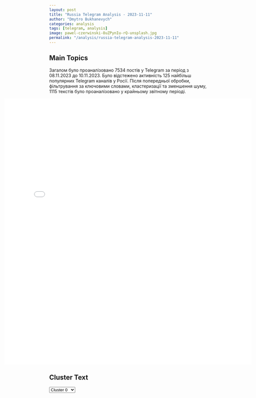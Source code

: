 ```yaml
---
layout: post
title: "Russia Telegram Analysis - 2023-11-11"
author: "Dmytro Bukhanevych"
categories: analysis
tags: [telegram, analysis]
image: pawel-czerwinski-8uZPynIu-rQ-unsplash.jpg
permalink: "/analysis/russia-telegram-analysis-2023-11-11"
---
```


<style>
    /* Adjusting iframe-container styles */
    .wide-iframe-container {
        width: calc(100% + 30vw);  /* Extending the width */
        margin-left: -15vw;       /* Negative margin to push to the left */
        overflow: hidden;         /* In case the iframe content spills over */
    }

    .wide-iframe-container iframe {
        width: 100%;  /* Making the iframe take the full width of its container */
        border: none; /* Removing any borders from the iframe */
    }

    /* Toggle mechanism */
    .hidden {
        display: none;
    }
    
    .show-content-target:checked + .show-content {
        display: block;
    }
</style>

<h2>Main Topics</h2>
<p>Загалом було проаналізовано 7534 постів у Telegram за період з 08.11.2023 до 10.11.2023. Було відстежено активність 125 найбільш популярних Telegram каналів у Росії. Після попередньої обробки, фільтрування за ключовими словами, кластеризації та зменшення шуму, 1115 текстів було проаналізовано у крайньому звітному періоді.</p>
<!-- Embedding Main Plotly Visualization -->
<div class="wide-iframe-container">
    <iframe src="{{site.baseurl}}/visualizations/2023-11-11/fig_topics_time.html" height="850"></iframe>
</div>


<h2>Cluster Text</h2>

<!-- Dropdown to select a cluster -->
<select id="clusterSelector" onchange="displayClusterText()">
<option value="0">Cluster 0</option><option value="1">Cluster 1</option><option value="2">Cluster 2</option><option value="3">Cluster 3</option><option value="4">Cluster 4</option><option value="5">Cluster 5</option><option value="6">Cluster 6</option><option value="7">Cluster 7</option><option value="8">Cluster 8</option><option value="9">Cluster 9</option><option value="10">Cluster 10</option><option value="11">Cluster 11</option><option value="12">Cluster 12</option><option value="13">Cluster 13</option><option value="14">Cluster 14</option><option value="15">Cluster 15</option>
</select>

<!-- Display area for the selected cluster's text -->
<div id="clusterTextDisplay" class="hidden"></div>

<script type="text/javascript">
    var clusterDetails = {"0": "<b>Total Posts:</b> 230<br><b>Date:</b> 2023-11-10 10:53:59+00:00<br><b>Author:</b> rvvoenkor<br><b>Link:</b> https://t.me/s/RVvoenkor/56373<br><b>Subscribers:</b> 1340479<br><b>Text:</b> \u0422\u0435\u043a\u0441\u0442: \u203c\ufe0f\ud83c\uddf7\ud83c\uddfa \ud83d\udca5FPV-\u0434\u0440\u043e\u043d\u044b \u0443\u043d\u0438\u0447\u0442\u043e\u0436\u0430\u044e\u0442 \u043f\u0435\u0445\u043e\u0442\u0443, \u043f\u043e\u0437\u0438\u0446\u0438\u0438 \u0438 \u0442\u0435\u0445\u043d\u0438\u043a\u0443 \u0432\u0440\u0430\u0433\u0430 \u043f\u043e \u0432\u0441\u0435\u043c\u0443 \u0444\u0440\u043e\u043d\u0442\u0443\u25aa\ufe0f\u041d\u0430 1 \u0432\u0438\u0434\u0435\u043e \u0421\u0443\u0434\u043e\u043f\u043b\u0430\u0442\u043e\u0432\u0446\u044b \u0442\u043e\u0447\u043d\u044b\u043c\u0438 \u043f\u043e\u043f\u0430\u0434\u0430\u043d\u0438\u044f\u043c\u0438 \u0440\u0430\u0437\u043d\u043e\u0441\u044f\u0442 \u043f\u0435\u0445\u043e\u0442\u0443 \u0438 \u043e\u043a\u043e\u043f\u044b \u0412\u0421\u0423\u0448\u043d\u0438\u043a\u043e\u0432.\u25aa\ufe0f\u041d\u0430 2 \u2014 FPV-\u0434\u0440\u043e\u043d 40 \u0431\u0440\u0438\u0433\u0430\u0434\u044b \u043c\u043e\u0440\u0441\u043a\u043e\u0439 \u043f\u0435\u0445\u043e\u0442\u044b \u044e\u0432\u0435\u043b\u0438\u0440\u043d\u044b\u043c\u0438 \u043f\u043e\u043f\u0430\u0434\u0430\u043d\u0438\u044f\u043c\u0438 \u0443\u043d\u0438\u0447\u0442\u043e\u0436\u0430\u0435\u0442 \u043f\u043e\u0437\u0438\u0446\u0438\u0438 \u0412\u0421\u0423 \u043d\u0435 \u043e\u0441\u0442\u0430\u0432\u043b\u044f\u044f \u0438\u043c \u043d\u0435 \u0435\u0434\u0438\u043d\u043e\u0433\u043e \u0448\u0430\u043d\u0441\u0430.\u25aa\ufe0f\u041d\u0430 3 \u0438 4 \u2014 \u0411\u043e\u0431\u0440\u044b \u0443\u043d\u0438\u0447\u0442\u043e\u0436\u0430\u044e\u0442 \u0442\u0435\u0445\u043d\u0438\u043a\u0443 \u0438 \u0430\u0432\u0442\u043e\u043c\u043e\u0431\u0438\u043b\u044c\u043d\u044b\u0439 \u0442\u0440\u0430\u043d\u0441\u043f\u043e\u0440\u0442 \u0431\u043e\u0435\u0432\u0438\u043a\u043e\u0432.t.me/RVvoenkor", "1": "<b>Total Posts:</b> 27<br><b>Date:</b> 2023-11-10 22:19:13+00:00<br><b>Author:</b> bbbreaking<br><b>Link:</b> https://t.me/s/bbbreaking/169414<br><b>Subscribers:</b> 1556332<br><b>Text:</b> \u0422\u0435\u043a\u0441\u0442: \u2757\ufe0f\u0421\u0440\u0435\u0434\u0441\u0442\u0432\u0430 \u041f\u0412\u041e \u043f\u0435\u0440\u0435\u0445\u0432\u0430\u0442\u0438\u043b\u0438 \u0434\u0432\u0430 \u0443\u043a\u0440\u0430\u0438\u043d\u0441\u043a\u0438\u0445 \u0431\u0435\u0441\u043f\u0438\u043b\u043e\u0442\u043d\u0438\u043a\u0430 \u043d\u0430\u0434 \u0442\u0435\u0440\u0440\u0438\u0442\u043e\u0440\u0438\u0435\u0439 \u0421\u043c\u043e\u043b\u0435\u043d\u0441\u043a\u043e\u0439 \u0438 \u041c\u043e\u0441\u043a\u043e\u0432\u0441\u043a\u043e\u0439 \u043e\u0431\u043b\u0430\u0441\u0442\u0435\u0439, \u0441\u043e\u043e\u0431\u0449\u0438\u043b\u0438 \u0432 \u041c\u0438\u043d\u043e\u0431\u043e\u0440\u043e\u043d\u044b \u0420\u0424.", "2": "<b>Total Posts:</b> 39<br><b>Date:</b> 2023-11-10 04:42:57+00:00<br><b>Author:</b> itsdonetsk<br><b>Link:</b> https://t.me/s/itsdonetsk/113406<br><b>Subscribers:</b> 576770<br><b>Text:</b> \u0422\u0435\u043a\u0441\u0442: \u041f\u0443\u0442\u0438\u043d \u043f\u043e\u0441\u0435\u0442\u0438\u043b \u0448\u0442\u0430\u0431 \u042e\u0436\u043d\u043e\u0433\u043e \u0432\u043e\u0435\u043d\u043d\u043e\u0433\u043e \u043e\u043a\u0440\u0443\u0433\u0430 \u0432 \u0420\u043e\u0441\u0442\u043e\u0432\u0435\u041e\u043d \u043b\u0438\u0447\u043d\u043e \u0432\u044b\u0441\u043b\u0443\u0448\u0430\u043b \u0434\u043e\u043a\u043b\u0430\u0434\u044b \u043e \u0445\u043e\u0434\u0435 \u0431\u043e\u0435\u0432\u044b\u0445 \u0434\u0435\u0439\u0441\u0442\u0432\u0438\u0439 \u0438 \u043e\u0437\u043d\u0430\u043a\u043e\u043c\u0438\u043b\u0441\u044f \u0441 \u043d\u043e\u0432\u044b\u043c\u0438 \u043e\u0431\u0440\u0430\u0437\u0446\u0430\u043c\u0438 \u0432\u043e\u0435\u043d\u043d\u043e\u0439 \u0442\u0435\u0445\u043d\u0438\u043a\u0438.\u041f\u0443\u0442\u0438\u043d\u0430 \u0441\u043e\u043f\u0440\u043e\u0432\u043e\u0436\u0434\u0430\u043b\u0438 \u041c\u0438\u043d\u0438\u0441\u0442\u0440 \u043e\u0431\u043e\u0440\u043e\u043d\u044b \u0420\u0424 \u0428\u043e\u0439\u0433\u0443, \u043d\u0430\u0447\u0430\u043b\u044c\u043d\u0438\u043a \u0413\u0435\u043d\u0448\u0442\u0430\u0431\u0430 \u041c\u0438\u043d\u043e\u0431\u043e\u0440\u043e\u043d\u044b \u0420\u0424 \u0413\u0435\u0440\u0430\u0441\u0438\u043c\u043e\u0432 \u0438 \u0434\u0440\u0443\u0433\u0438\u0435 \u043f\u0440\u0435\u0434\u0441\u0442\u0430\u0432\u0438\u0442\u0435\u043b\u0438 \u0432\u043e\u0435\u043d\u043d\u043e\u0433\u043e \u0440\u0443\u043a\u043e\u0432\u043e\u0434\u0441\u0442\u0432\u0430 \u0441\u0442\u0440\u0430\u043d\u044b.\u041f\u043e\u0434\u043f\u0438\u0441\u0430\u0442\u044c\u0441\u044f | \u041f\u0440\u0435\u0434\u043b\u043e\u0436\u0438\u0442\u044c \u043d\u043e\u0432\u043e\u0441\u0442\u044c", "3": "<b>Total Posts:</b> 96<br><b>Date:</b> 2023-11-10 08:32:58+00:00<br><b>Author:</b> mod_russia<br><b>Link:</b> https://t.me/s/mod_russia/32350<br><b>Subscribers:</b> 542672<br><b>Text:</b> \u0422\u0435\u043a\u0441\u0442: \u0428\u0442\u0443\u0440\u043c \u043f\u043e\u0437\u0438\u0446\u0438\u0439 \u0412\u0421\u0423 \u0432 \u0440\u0430\u0439\u043e\u043d\u0435 \u043d\u0430\u0441\u0435\u043b\u0435\u043d\u043d\u043e\u0433\u043e \u043f\u0443\u043d\u043a\u0442\u0430 \u0420\u0430\u0431\u043e\u0442\u0438\u043d\u043e   \ud83d\udca5 \u0412\u043e\u0438\u043d\u044b-\u0433\u0432\u0430\u0440\u0434\u0435\u0439\u0446\u044b \u043e\u0431\u0449\u0435\u0432\u043e\u0439\u0441\u043a\u043e\u0432\u043e\u0433\u043e \u0441\u043e\u0435\u0434\u0438\u043d\u0435\u043d\u0438\u044f \u042e\u0436\u043d\u043e\u0433\u043e \u0432\u043e\u0435\u043d\u043d\u043e\u0433\u043e \u043e\u043a\u0440\u0443\u0433\u0430 \u0443\u043d\u0438\u0447\u0442\u043e\u0436\u0438\u043b\u0438 \u043e\u043f\u043e\u0440\u043d\u044b\u0439 \u043f\u0443\u043d\u043a\u0442 \u043f\u0440\u043e\u0442\u0438\u0432\u043d\u0438\u043a\u0430 \u0432 \u043b\u0435\u0441\u043e\u043f\u043e\u0441\u0430\u0434\u043a\u0430\u0445 \u043d\u0430 \u0417\u0430\u043f\u043e\u0440\u043e\u0436\u0441\u043a\u043e\u043c \u043d\u0430\u043f\u0440\u0430\u0432\u043b\u0435\u043d\u0438\u0438.   \u25ab\ufe0f \u0420\u043e\u0441\u0441\u0438\u0439\u0441\u043a\u0438\u0435 \u0432\u043e\u0435\u043d\u043d\u043e\u0441\u043b\u0443\u0436\u0430\u0449\u0438\u0435 \u043f\u043e\u0434\u0430\u0432\u0438\u043b\u0438 \u043e\u0433\u043d\u0435\u0432\u044b\u0435 \u0442\u043e\u0447\u043a\u0438 \u0443\u0434\u0430\u0440\u043d\u044b\u043c\u0438 \u0431\u0435\u0441\u043f\u0438\u043b\u043e\u0442\u043d\u0438\u043a\u0430\u043c\u0438 \u0438 \u043f\u043e\u0441\u043b\u0435 \u044d\u0442\u043e\u0433\u043e \u0441\u0442\u0440\u0435\u043c\u0438\u0442\u0435\u043b\u044c\u043d\u043e \u0430\u0442\u0430\u043a\u043e\u0432\u0430\u043b\u0438 \u043f\u043e\u0434\u0440\u0430\u0437\u0434\u0435\u043b\u0435\u043d\u0438\u044f \u0412\u0421\u0423. \u0423\u043a\u0440\u0430\u0438\u043d\u0441\u043a\u0438\u0435 \u0432\u043e\u0435\u043d\u043d\u043e\u0441\u043b\u0443\u0436\u0430\u0449\u0438\u0435 \u0441\u0434\u0435\u043b\u0430\u043b\u0438 \u0435\u0434\u0438\u043d\u0441\u0442\u0432\u0435\u043d\u043d\u043e \u043f\u0440\u0430\u0432\u0438\u043b\u044c\u043d\u044b\u0439 \u0432\u044b\u0431\u043e\u0440 \u2013 \u0441\u0434\u0430\u043b\u0438\u0441\u044c \u0432 \u043f\u043b\u0435\u043d.\ud83d\udd39\u00a0\u041c\u0438\u043d\u043e\u0431\u043e\u0440\u043e\u043d\u044b \u0420\u043e\u0441\u0441\u0438\u0438", "4": "<b>Total Posts:</b> 46<br><b>Date:</b> 2023-11-10 19:49:57+00:00<br><b>Author:</b> readovkanews<br><b>Link:</b> https://t.me/s/readovkanews/69217<br><b>Subscribers:</b> 2360663<br><b>Text:</b> \u0422\u0435\u043a\u0441\u0442: \u041a\u0430\u0434\u0440\u044b \u0437\u0430\u0447\u0438\u0441\u0442\u043a\u0438 \u0437\u0430\u043f\u0430\u0434\u043d\u044b\u0445 \u0440\u0430\u0439\u043e\u043d\u043e\u0432 \u0441\u0435\u043a\u0442\u043e\u0440\u0430 \u0413\u0430\u0437\u0430 \u2014 \u0443\u0434\u0430\u0440\u044b \u043f\u0440\u0438\u0445\u043e\u0434\u044f\u0442\u0441\u044f \u0431\u043b\u0438\u0437 \u0431\u043e\u043b\u044c\u043d\u0438\u0446\u044b \u00ab\u0410\u043b\u044c-\u0428\u0438\u0444\u0430\u00bb\u0412 \u0441\u0435\u0442\u0438 \u043f\u043e\u044f\u0432\u0438\u043b\u0438\u0441\u044c \u043a\u0430\u0434\u0440\u044b \u043c\u0430\u0441\u0441\u0438\u0440\u043e\u0432\u0430\u043d\u043d\u043e\u0433\u043e \u043e\u0431\u0441\u0442\u0440\u0435\u043b\u0430 \u0441\u0435\u043a\u0442\u043e\u0440\u0430 \u0413\u0430\u0437\u0430 \u2014 \u0432 \u043d\u043e\u0447\u043d\u043e\u043c \u043d\u0435\u0431\u0435 \u0437\u0430\u0440\u0435\u0432\u043e \u043e\u0442 \u0433\u0440\u0430\u0434\u0430 \u0441\u043d\u0430\u0440\u044f\u0434\u043e\u0432. \u041f\u043e \u0438\u043d\u0444\u043e\u0440\u043c\u0430\u0446\u0438\u0438 \u043f\u0430\u043b\u0435\u0441\u0442\u0438\u043d\u0441\u043a\u043e\u0439 \u043f\u0440\u0435\u0441\u0441\u044b, \u0430\u0440\u043c\u0438\u044f \u0418\u0437\u0440\u0430\u0438\u043b\u044f \u0438\u043d\u0442\u0435\u043d\u0441\u0438\u0432\u043d\u043e \u043e\u0431\u0441\u0442\u0440\u0435\u043b\u0438\u0432\u0430\u0435\u0442 \u043e\u043a\u0440\u0435\u0441\u0442\u043d\u043e\u0441\u0442\u0438 \u0431\u043e\u043b\u044c\u043d\u0438\u0446\u044b \u00ab\u0410\u043b\u044c-\u0428\u0438\u0444\u0430\u00bb \u0438 \u043b\u0430\u0433\u0435\u0440\u044f \u0431\u0435\u0436\u0435\u043d\u0446\u0435\u0432 \u00ab\u0410\u043b\u044c-\u0428\u0430\u0442\u0438\u00bb \u043a \u0437\u0430\u043f\u0430\u0434\u0443 \u043e\u0442 \u0413\u0430\u0437\u044b. \u041f\u0430\u043b\u0435\u0441\u0442\u0438\u043d\u0441\u043a\u0438\u0435 \u0421\u041c\u0418 \u0440\u0430\u0441\u043f\u0440\u043e\u0441\u0442\u0440\u0430\u043d\u044f\u044e\u0442 \u0438\u043d\u0444\u043e\u0440\u043c\u0430\u0446\u0438\u044e, \u0447\u0442\u043e \u0430\u0440\u043c\u0438\u044f \u0418\u0437\u0440\u0430\u0438\u043b\u044f \u044f\u043a\u043e\u0431\u044b \u0430\u0442\u0430\u043a\u043e\u0432\u0430\u043b\u0430 \u0440\u0430\u0439\u043e\u043d, \u0433\u0434\u0435 \u043d\u0430\u0445\u043e\u0434\u0438\u0442\u0441\u044f \u0431\u043e\u043b\u044c\u043d\u0438\u0446\u0430, \u0444\u043e\u0441\u0444\u043e\u0440\u043d\u044b\u0435 \u0431\u043e\u043c\u0431\u0430\u043c\u0438. \u0420\u0430\u043d\u0435\u0435 Amnesty International \u0437\u0430\u044f\u0432\u043b\u044f\u043b, \u0447\u0442\u043e \u0426\u0410\u0425\u0410\u041b \u043d\u0435 \u0441\u0442\u0435\u0441\u043d\u044f\u043b\u0430\u0441\u044c \u0438\u0441\u043f\u043e\u043b\u044c\u0437\u043e\u0432\u0430\u0442\u044c \u0437\u0430\u043f\u0440\u0435\u0449\u0435\u043d\u043d\u044b\u0435 \u0431\u043e\u0435\u043f\u0440\u0438\u043f\u0430\u0441\u044b.", "5": "<b>Total Posts:</b> 157<br><b>Date:</b> 2023-11-10 12:04:24+00:00<br><b>Author:</b> prigozhin_2023_tg<br><b>Link:</b> https://t.me/s/prigozhin_2023_tg/4696<br><b>Subscribers:</b> 354154<br><b>Text:</b> \u0422\u0435\u043a\u0441\u0442: \u00ab\u042d\u0442\u043e \u0441\u043c\u0435\u0448\u043d\u043e\u00bb. \u0413\u0435\u043d\u0435\u0440\u0430\u043b-\u043b\u0435\u0439\u0442\u0435\u043d\u0430\u043d\u0442 \u0413\u0443\u0440\u0443\u043b\u0435\u0432 \u0440\u0430\u0441\u0441\u043a\u0430\u0437\u0430\u043b, \u043f\u043e\u0447\u0435\u043c\u0443 \u041a\u0438\u0435\u0432\u0443 \u043f\u0440\u0438\u0445\u043e\u0434\u0438\u0442\u0441\u044f \u043e\u0442\u043a\u0440\u0435\u0449\u0438\u0432\u0430\u0442\u044c\u0441\u044f \u043e\u0442 \u00ab\u043a\u043e\u043d\u0442\u0440\u043d\u0430\u0441\u0442\u0443\u043f\u0430\u00bb. \u041e\u0431 \u044d\u0442\u043e\u043c \u0434\u0435\u043f\u0443\u0442\u0430\u0442 \u0413\u043e\u0441\u0434\u0443\u043c\u044b \u0410\u043d\u0434\u0440\u0435\u0439 \u0413\u0443\u0440\u0443\u043b\u0435\u0432 \u0440\u0430\u0441\u0441\u043a\u0430\u0437\u0430\u043b \u0434\u043b\u044f @Putin_Tg_Russia.\u25fe\ufe0f\u0421\u0428\u0410 \u0438 \u0438\u0445 \u043f\u0440\u0438\u0441\u043f\u0435\u0448\u043d\u0438\u043a\u0438 \u043d\u0435\u0434\u043e\u043e\u0446\u0435\u043d\u0438\u043b\u0438 \u0440\u043e\u0441\u0441\u0438\u0439\u0441\u043a\u0443\u044e \u0430\u0440\u043c\u0438\u044e: \u0435\u0435 \u0441\u043e\u0441\u0442\u043e\u044f\u043d\u0438\u0435 \u0438 \u0432\u043e\u0437\u043c\u043e\u0436\u043d\u043e\u0441\u0442\u0438 \u0412\u0421 \u0420\u0424;\u25fe\ufe0f\u041d\u0430\u0448\u0438 \u0432\u043e\u0439\u0441\u043a\u0430 \u0433\u0440\u0430\u043c\u043e\u0442\u043d\u043e \u0432\u044b\u0441\u0442\u0440\u043e\u0438\u043b\u0438 \u0438 \u0432\u0435\u043b\u0438 \u043e\u0431\u043e\u0440\u043e\u043d\u0443: \u00ab\u0440\u0435\u0448\u0435\u043d\u0438\u044f \u043d\u0430\u0448\u0438\u0445 \u043a\u043e\u043c\u0430\u043d\u0434\u0443\u044e\u0449\u0438\u0445 \u0438 \u043a\u043e\u043c\u0430\u043d\u0434\u0438\u0440\u043e\u0432 \u0434\u0430\u043b\u0438 \u0432\u043e\u0437\u043c\u043e\u0436\u043d\u043e\u0441\u0442\u044c \u0440\u0430\u0437\u0433\u0440\u043e\u043c\u0438\u0442\u044c \u0412\u0421\u0423 \u0438 \u043f\u0440\u0430\u043a\u0442\u0438\u0447\u0435\u0441\u043a\u0438 \u0438\u0445 \u043e\u0431\u0435\u0441\u043a\u0440\u043e\u0432\u0438\u0442\u044c\u00bb;\u25fe\ufe0f\u0412 \u043c\u0435\u0441\u044f\u0446 \u0423\u043a\u0440\u0430\u0438\u043d\u0430 \u0442\u0435\u0440\u044f\u043b\u0430 40-45 \u0442\u044b\u0441\u044f\u0447 \u0447\u0435\u043b\u043e\u0432\u0435\u043a, \u043d\u0435 \u0441\u0447\u0438\u0442\u0430\u044f \u0442\u0435\u0445\u043d\u0438\u043a\u0438 \u0438 \u0432\u043e\u043e\u0440\u0443\u0436\u0435\u043d\u0438\u044f. \u0412\u0441\u044f \u043e\u0441\u043d\u043e\u0432\u043d\u0430\u044f \u0442\u0435\u0445\u043d\u0438\u043a\u0430 \u043f\u0440\u0430\u043a\u0442\u0438\u0447\u0435\u0441\u043a\u0438 \u0443\u043d\u0438\u0447\u0442\u043e\u0436\u0435\u043d\u0430;\u25fe\ufe0f\u041e\u0433\u0440\u043e\u043c\u043d\u043e\u0435 \u043a\u043e\u043b\u0438\u0447\u0435\u0441\u0442\u0432\u043e \u0431\u043e\u0435\u043f\u0440\u0438\u043f\u0430\u0441\u043e\u0432, \u043a\u043e\u0442\u043e\u0440\u044b\u0435 \u0412\u0421\u0423 \u043f\u043e\u043b\u0443\u0447\u0438\u043b\u0438 \u043e\u0442 \u0417\u0430\u043f\u0430\u0434\u0430, \u0438\u043c \u043d\u0435 \u043f\u043e\u043c\u043e\u0433\u043b\u0438 \u043f\u0440\u043e\u0440\u0432\u0430\u0442\u044c \u043d\u0430\u0448\u0443 \u043e\u0431\u043e\u0440\u043e\u043d\u0443;\u25fe\ufe0f\u0414\u043b\u044f \u0447\u0435\u0433\u043e \u044d\u0442\u043e \u0434\u0435\u043b\u0430\u0435\u0442\u0441\u044f?: \u043d\u044b\u043d\u0435\u0448\u043d\u044f\u044f \u0432\u043b\u0430\u0441\u0442\u044c \u0423\u043a\u0440\u0430\u0438\u043d\u044b \u043d\u0430\u0445\u043e\u0434\u0438\u0442\u0441\u044f \u0432 \u043a\u0440\u0438\u0437\u0438\u0441\u0435. \u0417\u0435\u043b\u0435\u043d\u0441\u043a\u043e\u043c\u0443 \u0437\u0430\u0434\u0430\u0435\u0442\u0441\u044f \u0441\u043b\u0438\u0448\u043a\u043e\u043c \u043c\u043d\u043e\u0433\u043e \u0432\u043e\u043f\u0440\u043e\u0441\u043e\u0432, \u043e\u0442\u0432\u0435\u0442\u043e\u0432 \u043d\u0430 \u043a\u043e\u0442\u043e\u0440\u044b\u0435 \u043d\u0435 \u0441\u0443\u0449\u0435\u0441\u0442\u0432\u0443\u0435\u0442. \u041f\u043e\u0434\u043e\u0431\u043d\u044b\u0435 \u0440\u043e\u043b\u0438\u043a\u0438 \u2014 \u0438\u0434\u0435\u043e\u043b\u043e\u0433\u0438\u0447\u0435\u0441\u043a\u0430\u044f \u0431\u043e\u0440\u044c\u0431\u0430.\u041f\u043e\u0431\u0435\u0434\u0430 \u0431\u0443\u0434\u0435\u0442 \u0437\u0430 \u043d\u0430\u043c\u0438! \u2014 \u043f\u043e\u0434\u044b\u0442\u043e\u0436\u0438\u043b \u0413\u0443\u0440\u0443\u043b\u0435\u0432. \ud83d\udd4a \u041f\u0423\u0422\u0418\u041d \u0432 Telegram  \u2014 \u041f\u043e\u0434\u043f\u0438\u0441\u0430\u0442\u044c\u0441\u044f", "6": "<b>Total Posts:</b> 17<br><b>Date:</b> 2023-11-10 21:37:10+00:00<br><b>Author:</b> breakingmash<br><b>Link:</b> https://t.me/s/breakingmash/49284<br><b>Subscribers:</b> 2115518<br><b>Text:</b> \u0422\u0435\u043a\u0441\u0442: \u0416\u0438\u0442\u0435\u043b\u0438 \u041a\u043e\u043b\u043e\u043c\u043d\u044b \u0441\u043e\u043e\u0431\u0449\u0430\u044e\u0442 \u043e \u0437\u0432\u0443\u043a\u0430\u0445 \u0432\u0437\u0440\u044b\u0432\u043e\u0432. \u041f\u0440\u0435\u0434\u0432\u0430\u0440\u0438\u0442\u0435\u043b\u044c\u043d\u043e, \u0440\u0430\u0431\u043e\u0442\u0430\u0435\u0442 \u041f\u0412\u041e, \u0441\u0431\u0438\u0442 \u0431\u0435\u0441\u043f\u0438\u043b\u043e\u0442\u043d\u0438\u043a.\u041f\u043e \u043d\u0430\u0448\u0438\u043c \u0434\u0430\u043d\u043d\u044b\u043c, \u0432\u0437\u0440\u044b\u0432 \u043f\u0440\u043e\u0438\u0437\u043e\u0448\u0435\u043b \u043d\u0435\u0434\u0430\u043b\u0435\u043a\u043e \u043e\u0442 \u043a\u043e\u043d\u0441\u0442\u0440\u0443\u043a\u0442\u043e\u0440\u0441\u043a\u043e\u0433\u043e \u0431\u044e\u0440\u043e \u043c\u0430\u0448\u0438\u043d\u043e\u0441\u0442\u0440\u043e\u0435\u043d\u0438\u044f.\ud83d\ude0b \u041f\u043e\u0434\u043f\u0438\u0441\u044b\u0432\u0430\u0439\u0441\u044f \u043d\u0430 Mash", "7": "<b>Total Posts:</b> 22<br><b>Date:</b> 2023-11-10 12:10:20+00:00<br><b>Author:</b> ostashkonews<br><b>Link:</b> https://t.me/s/OstashkoNews/105168<br><b>Subscribers:</b> 362222<br><b>Text:</b> \u0422\u0435\u043a\u0441\u0442: \ud83c\uddfa\ud83c\uddf8 \u0421\u0428\u0410 \u043d\u0430\u0447\u0430\u043b\u0438 \u043e\u0433\u0440\u0430\u043d\u0438\u0447\u0438\u0432\u0430\u0442\u044c \u043f\u043e\u043c\u043e\u0449\u044c \u0423\u043a\u0440\u0430\u0438\u043d\u0435 \u2014 Bloomberg\u041e\u0431 \u044d\u0442\u043e\u043c \u0437\u0430\u044f\u0432\u0438\u043b\u0430 \u043f\u0440\u0435\u0441\u0441-\u0441\u0435\u043a\u0440\u0435\u0442\u0430\u0440\u044f \u041f\u0435\u043d\u0442\u0430\u0433\u043e\u043d\u0430 \u0421\u0430\u0431\u0440\u0438\u043d\u0430 \u0421\u0438\u043d\u0433\u0445. \u041e\u043d\u0430 \u043f\u043e\u044f\u0441\u043d\u0438\u043b\u0430, \u0447\u0442\u043e \u0437\u0430\u0434\u0435\u0440\u0436\u043a\u0438 \u0441 \u0444\u0438\u043d\u0430\u043d\u0441\u0438\u0440\u043e\u0432\u0430\u043d\u0438\u0435\u043c \u0432\u044b\u043d\u0443\u0434\u0438\u043b\u0438 \u0421\u0428\u0410 \u043d\u0430\u0447\u0430\u0442\u044c \u043e\u0433\u0440\u0430\u043d\u0438\u0447\u0438\u0432\u0430\u0442\u044c \u043f\u043e\u0442\u043e\u043a \u0432\u043e\u0435\u043d\u043d\u043e\u0439 \u043f\u043e\u043c\u043e\u0449\u0438 \u041a\u0438\u0435\u0432\u0443. \u0423 \u041f\u0435\u043d\u0442\u0430\u0433\u043e\u043d\u0430 \u043e\u0441\u0442\u0430\u043b\u0441\u044f \u0432\u0441\u0435\u0433\u043e $1 \u043c\u043b\u0440\u0434 \u0434\u043b\u044f \u043f\u043e\u043f\u043e\u043b\u043d\u0435\u043d\u0438\u044f \u0437\u0430\u043f\u0430\u0441\u043e\u0432 \u043e\u0440\u0443\u0436\u0438\u044f, \u043a\u043e\u0442\u043e\u0440\u043e\u0435 \u0431\u044b\u043b\u043e \u043e\u0442\u043f\u0440\u0430\u0432\u043b\u0435\u043d\u043e \u043d\u0430 \u0423\u043a\u0440\u0430\u0438\u043d\u0443.\ud83d\udcdd \u00ab\u041d\u0430\u043c \u043f\u0440\u0438\u0448\u043b\u043e\u0441\u044c \u043e\u0433\u0440\u0430\u043d\u0438\u0447\u0438\u0442\u044c \u043d\u0430\u0448\u0443 \u043f\u043e\u0434\u0434\u0435\u0440\u0436\u043a\u0443 \u0423\u043a\u0440\u0430\u0438\u043d\u044b. \u041c\u044b \u0441\u043e\u0431\u0438\u0440\u0430\u0435\u043c\u0441\u044f \u043f\u0440\u043e\u0434\u043e\u043b\u0436\u0430\u0442\u044c \u0432\u043d\u0435\u0434\u0440\u044f\u0442\u044c \u043f\u0430\u043a\u0435\u0442\u044b, \u043d\u043e \u0438\u0445 \u0441\u0442\u0430\u043d\u043e\u0432\u0438\u0442\u0441\u044f \u0432\u0441\u0435 \u043c\u0435\u043d\u044c\u0448\u0435\u00bb, \u2013 \u043f\u0440\u0438\u0437\u043d\u0430\u043b\u0430 \u0421\u0438\u043d\u0433\u0445.\ud83c\uddfa\ud83c\udde6 \u0421\u0428\u0410 \u043f\u043e\u0442\u0440\u0430\u0442\u0438\u043b\u0438 \u0443\u0436\u0435 \u043e\u043a\u043e\u043b\u043e 95% \u043f\u0440\u0435\u0434\u044b\u0434\u0443\u0449\u0435\u0433\u043e \u0444\u0438\u043d\u0430\u043d\u0441\u0438\u0440\u043e\u0432\u0430\u043d\u0438\u044f \u0423\u043a\u0440\u0430\u0438\u043d\u044b, \u043a\u043e\u0442\u043e\u0440\u043e\u0435 \u0441\u043e\u0441\u0442\u0430\u0432\u0438\u043b\u043e \u0431\u043e\u043b\u0435\u0435 60 \u043c\u0438\u043b\u043b\u0438\u0430\u0440\u0434\u043e\u0432 \u0434\u043e\u043b\u043b\u0430\u0440\u043e\u0432. \u041e\u0441\u0442\u0430\u0432\u0448\u0438\u0439\u0441\u044f \u043c\u0438\u043b\u043b\u0438\u0430\u0440\u0434 \u2013 \u044d\u0442\u043e \u0447\u0430\u0441\u0442\u044c \u043f\u0440\u043e\u0433\u0440\u0430\u043c\u043c\u044b, \u043a\u043e\u0442\u043e\u0440\u0430\u044f \u043f\u043e\u0437\u0432\u043e\u043b\u044f\u0435\u0442 \u0411\u0430\u0439\u0434\u0435\u043d\u0443 \u043e\u0442\u043f\u0440\u0430\u0432\u043b\u044f\u0442\u044c \u0438\u043c\u0435\u044e\u0449\u0443\u044e\u0441\u044f \u0430\u043c\u0435\u0440\u0438\u043a\u0430\u043d\u0441\u043a\u0443\u044e \u0432\u043e\u0435\u043d\u043d\u0443\u044e \u0442\u0435\u0445\u043d\u0438\u043a\u0443 \u043d\u0430 \u0423\u043a\u0440\u0430\u0438\u043d\u0443 \u0438 \u0437\u0430\u043c\u0435\u043d\u044f\u0442\u044c \u0435\u0435 \u043d\u043e\u0432\u044b\u043c\u0438 \u0437\u0430\u043a\u0430\u0437\u0430\u043c\u0438 \u2013 \u0442\u0430\u043a \u0441\u043a\u0430\u0437\u0430\u0442\u044c, \u0440\u0430\u0437\u0432\u0438\u0432\u0430\u0442\u044c \u0432\u043e\u0435\u043d\u043d\u0443\u044e \u043f\u0440\u043e\u043c\u044b\u0448\u043b\u0435\u043d\u043d\u043e\u0441\u0442\u044c \u0421\u0428\u0410.\u2716\ufe0f \u041a\u0440\u043e\u043c\u0435 \u0442\u043e\u0433\u043e, \u0441\u0435\u0433\u043e\u0434\u043d\u044f \u043f\u043b\u043e\u0445\u043e\u0439 \u0434\u0435\u043d\u044c \u0434\u043b\u044f \u043a\u0438\u0435\u0432\u0441\u043a\u043e\u0433\u043e \u0440\u0435\u0436\u0438\u043c\u0430 \u0432 \u0415\u0421 \u0441\u043e\u043e\u0431\u0449\u0438\u043b\u0438, \u0447\u0442\u043e \u0432\u0440\u044f\u0434 \u043b\u0438 \u0432\u044b\u043f\u043e\u043b\u043d\u044f\u0442 \u043e\u0431\u0435\u0449\u0430\u043d\u0438\u0435 \u0434\u043e \u043c\u0430\u0440\u0442\u0430 2024 \u043f\u0440\u0435\u0434\u043e\u0441\u0442\u0430\u0432\u0438\u0442\u044c \u041a\u0438\u0435\u0432\u0443 1 \u043c\u043b\u043d \u0441\u043d\u0430\u0440\u044f\u0434\u043e\u0432.", "8": "<b>Total Posts:</b> 40<br><b>Date:</b> 2023-11-10 10:35:01+00:00<br><b>Author:</b> meduzalive<br><b>Link:</b> https://t.me/s/meduzalive/94892<br><b>Subscribers:</b> 1179520<br><b>Text:</b> \u0422\u0435\u043a\u0441\u0442: \u041f\u0435\u0441\u043a\u043e\u0432 \u043f\u0440\u043e\u043a\u043e\u043c\u043c\u0435\u043d\u0442\u0438\u0440\u043e\u0432\u0430\u043b \u043f\u043e\u043c\u0438\u043b\u043e\u0432\u0430\u043d\u0438\u0435 \u0443\u0431\u0438\u0439\u0446\u044b \u0441\u0442\u0443\u0434\u0435\u043d\u0442\u043a\u0438 \u0412\u0435\u0440\u044b \u041f\u0435\u0445\u0442\u0435\u043b\u0435\u0432\u043e\u0439\u0416\u0438\u0442\u0435\u043b\u044c \u041a\u0435\u043c\u0435\u0440\u043e\u0432\u043e \u0412\u043b\u0430\u0434\u0438\u0441\u043b\u0430\u0432 \u041a\u0430\u043d\u044e\u0441 \u0431\u044b\u043b \u043f\u0440\u0438\u0433\u043e\u0432\u043e\u0440\u0435\u043d \u043a 17 \u0433\u043e\u0434\u0430\u043c \u043a\u043e\u043b\u043e\u043d\u0438\u0438 \u0441\u0442\u0440\u043e\u0433\u043e\u0433\u043e \u0440\u0435\u0436\u0438\u043c\u0430 \u0437\u0430 \u0443\u0431\u0438\u0439\u0441\u0442\u0432\u043e \u0441\u0442\u0443\u0434\u0435\u043d\u0442\u043a\u0438 \u0412\u0435\u0440\u044b \u041f\u0435\u0445\u0442\u0435\u043b\u0435\u0432\u043e\u0439, \u043d\u043e \u0432\u044b\u0448\u0435\u043b \u043d\u0430 \u0441\u0432\u043e\u0431\u043e\u0434\u0443 \u0438 \u0432\u043e\u044e\u0435\u0442 \u0432 \u0423\u043a\u0440\u0430\u0438\u043d\u0435.\u041f\u0435\u0441\u043a\u043e\u0432 (\u043d\u0435 \u043d\u0430\u0437\u044b\u0432\u0430\u044f \u0438\u043c\u0435\u043d\u0438 \u041a\u0430\u043d\u044e\u0441\u0430) \u0437\u0430\u044f\u0432\u0438\u043b, \u0447\u0442\u043e \u043f\u043e\u043c\u0438\u043b\u043e\u0432\u0430\u043d\u0438\u0435 \u043c\u043e\u0436\u043d\u043e \u043f\u043e\u043b\u0443\u0447\u0438\u0442\u044c \u0434\u0432\u0443\u043c\u044f \u043f\u0443\u0442\u044f\u043c\u0438. \u041f\u0435\u0440\u0432\u044b\u0439 \u043f\u0443\u0442\u044c, \u0441\u043a\u0430\u0437\u0430\u043b \u043e\u043d, \u00ab\u043f\u0440\u0438\u0437\u043d\u0430\u043d\u0438\u0435 \u0432\u0438\u043d\u044b, \u0440\u0435\u0448\u0435\u043d\u0438\u0435 \u043d\u0430 \u0443\u0440\u043e\u0432\u043d\u0435 \u0424\u0421\u0418\u041d, \u043f\u043e\u0442\u043e\u043c \u043d\u0430 \u0443\u0440\u043e\u0432\u043d\u0435 \u0440\u0435\u0433\u0438\u043e\u043d\u0430, \u043f\u043e\u0442\u043e\u043c \u043d\u0430 \u0443\u0440\u043e\u0432\u043d\u0435 \u0444\u0435\u0434\u0435\u0440\u0430\u043b\u044c\u043d\u043e\u0433\u043e \u043e\u043a\u0440\u0443\u0433\u0430, \u043f\u043e\u0442\u043e\u043c \u0446\u0435\u043d\u0442\u0440\u0430\u043b\u044c\u043d\u0430\u044f \u043a\u043e\u043c\u0438\u0441\u0441\u0438\u044f, \u043f\u043e\u0442\u043e\u043c \u0434\u043e\u043a\u0443\u043c\u0435\u043d\u0442\u044b \u043f\u0440\u0435\u0434\u043e\u0441\u0442\u0430\u0432\u043b\u044f\u044e\u0442\u0441\u044f \u043f\u0440\u0435\u0437\u0438\u0434\u0435\u043d\u0442\u0443\u00bb (\u0446\u0438\u0442\u0430\u0442\u0430 \u043f\u043e \u00ab\u0412\u044b \u0441\u043b\u0443\u0448\u0430\u043b\u0438 \u041c\u0430\u044f\u043a\u00bb).\u00ab\u0415\u0441\u0442\u044c \u0432\u0442\u043e\u0440\u043e\u0439 \u2014 \u043a\u043e\u0433\u0434\u0430 \u043e\u043d\u0438 \u0438\u0441\u043a\u0443\u043f\u0430\u044e\u0442 \u043a\u0440\u043e\u0432\u044c\u044e, \u0432 \u0442\u043e\u043c \u0447\u0438\u0441\u043b\u0435 \u043f\u043e \u0442\u044f\u0436\u043a\u0438\u043c \u0441\u0442\u0430\u0442\u044c\u044f\u043c. \u0418\u0441\u043a\u0443\u043f\u0430\u044e\u0442 \u043a\u0440\u043e\u0432\u044c\u044e \u043f\u0440\u0435\u0441\u0442\u0443\u043f\u043b\u0435\u043d\u0438\u044f \u043d\u0430 \u043f\u043e\u043b\u0435 \u0431\u043e\u044f, \u0432 \u0448\u0442\u0443\u0440\u043c\u043e\u0432\u044b\u0445 \u0431\u0440\u0438\u0433\u0430\u0434\u0430\u0445, \u043f\u043e\u0434 \u043f\u0443\u043b\u044f\u043c\u0438, \u043f\u043e\u0434 \u0441\u043d\u0430\u0440\u044f\u0434\u0430\u043c\u0438\u00bb, \u2014 \u0441\u043a\u0430\u0437\u0430\u043b \u041f\u0435\u0441\u043a\u043e\u0432.\u0412\u0435\u0440\u0430 \u041f\u0435\u0445\u0442\u0435\u043b\u0435\u0432\u0430 \u0431\u044b\u043b\u0430 \u0443\u0431\u0438\u0442\u0430 \u0432 \u043d\u043e\u0447\u044c \u043d\u0430 14 \u044f\u043d\u0432\u0430\u0440\u044f 2020 \u0433\u043e\u0434\u0430. \u0412 \u0434\u0435\u043d\u044c \u0433\u0438\u0431\u0435\u043b\u0438 \u043e\u043d\u0430 \u043f\u043e\u0435\u0445\u0430\u043b\u0430 \u043a \u0412\u043b\u0430\u0434\u0438\u0441\u043b\u0430\u0432\u0443 \u041a\u0430\u043d\u044e\u0441\u0443, \u0441 \u043a\u043e\u0442\u043e\u0440\u044b\u043c \u043d\u0435\u0434\u0430\u0432\u043d\u043e \u0440\u0430\u0441\u0441\u0442\u0430\u043b\u0430\u0441\u044c, \u0437\u0430\u0431\u0440\u0430\u0442\u044c \u0432\u0435\u0449\u0438. \u0421\u043e\u0441\u0435\u0434\u0438 \u041a\u0430\u043d\u044e\u0441\u0430 \u0441\u043b\u044b\u0448\u0430\u043b\u0438 \u0440\u0430\u0437\u0434\u0430\u044e\u0449\u0438\u0435\u0441\u044f \u0438\u0437 \u043a\u0432\u0430\u0440\u0442\u0438\u0440\u044b \u0436\u0435\u043d\u0441\u043a\u0438\u0435 \u043a\u0440\u0438\u043a\u0438 \u0438 \u043d\u0435\u0441\u043a\u043e\u043b\u044c\u043a\u043e \u0440\u0430\u0437 \u0437\u0432\u043e\u043d\u0438\u043b\u0438 \u0432 \u043f\u043e\u043b\u0438\u0446\u0438\u044e, \u043e\u0434\u043d\u0430\u043a\u043e \u043f\u043e\u043b\u0438\u0446\u0435\u0439\u0441\u043a\u0438\u0435 \u0442\u0430\u043a \u0438 \u043d\u0435 \u043f\u0440\u0438\u0435\u0445\u0430\u043b\u0438. \u0422\u0435\u043b\u043e \u0412\u0435\u0440\u044b \u041f\u0435\u0445\u0442\u0435\u043b\u0435\u0432\u043e\u0439 \u0441 \u043c\u043d\u043e\u0433\u043e\u0447\u0438\u0441\u043b\u0435\u043d\u043d\u044b\u043c\u0438 \u0442\u0440\u0430\u0432\u043c\u0430\u043c\u0438 \u043e\u0431\u043d\u0430\u0440\u0443\u0436\u0438\u043b\u0438 \u043f\u043e\u0441\u043b\u0435 \u0432\u0437\u043b\u043e\u043c\u0430 \u043a\u0432\u0430\u0440\u0442\u0438\u0440\u044b. \u041a\u0430\u043d\u044e\u0441 \u043d\u0430 \u0441\u0443\u0434\u0435, \u043a\u043e\u0442\u043e\u0440\u044b\u0439 \u0437\u0430\u0432\u0435\u0440\u0448\u0438\u043b\u0441\u044f \u0432 \u0438\u044e\u043b\u0435 2022 \u0433\u043e\u0434\u0430, \u0441\u0432\u043e\u044e \u0432\u0438\u043d\u0443 \u043d\u0435 \u043f\u0440\u0438\u0437\u043d\u0430\u043b. \u0412 \u0438\u044e\u043b\u0435 2023 \u0433\u043e\u0434\u0430 \u043f\u044f\u0442\u0435\u0440\u044b\u0445 \u043f\u043e\u043b\u0438\u0446\u0435\u0439\u0441\u043a\u0438\u0445, \u043e\u0431\u0432\u0438\u043d\u0435\u043d\u043d\u044b\u0445 \u0432 \u0445\u0430\u043b\u0430\u0442\u043d\u043e\u0441\u0442\u0438 \u043f\u043e \u0434\u0435\u043b\u0443 \u043e \u0433\u0438\u0431\u0435\u043b\u0438 \u0412\u0435\u0440\u044b \u041f\u0435\u0445\u0442\u0435\u043b\u0435\u0432\u043e\u0439, \u043f\u0440\u0438\u0433\u043e\u0432\u043e\u0440\u0438\u043b\u0438 \u043a \u0443\u0441\u043b\u043e\u0432\u043d\u044b\u043c \u0441\u0440\u043e\u043a\u0430\u043c.", "9": "<b>Total Posts:</b> 49<br><b>Date:</b> 2023-11-10 08:01:14+00:00<br><b>Author:</b> solovievlive<br><b>Link:</b> https://t.me/s/SolovievLive/220685<br><b>Subscribers:</b> 1301064<br><b>Text:</b> \u0422\u0435\u043a\u0441\u0442: \ud83d\udd34\u0414\u0415\u041d\u042c Z \u043d\u0430 \u0421\u043e\u043b\u043e\u0432\u044c\u0451\u0432LIVE\ud83d\udd34\u0421 11.00 \u0434\u043e 14.00\u0421\u0435\u0433\u043e\u0434\u043d\u044f \u0432 \u043f\u0440\u043e\u0433\u0440\u0430\u043c\u043c\u0435:  \u2043 \u041a\u043e\u043d\u0435\u0446 \u044d\u043f\u043e\u0445\u0438 \u0411\u0440\u0435\u0436\u043d\u0435\u0432\u0430 \u2043 \u041e\u0431\u0441\u0442\u0430\u043d\u043e\u0432\u043a\u0430 \u00ab\u0437\u0430 \u043b\u0435\u043d\u0442\u043e\u0439\u00bb. \u2043 \u041e\u043f\u0430\u0441\u043d\u044b\u0435 \u043a\u0440\u0435\u0434\u0438\u0442\u044b  \u2043 \u041f\u0443\u0442\u0438\u043d \u0432 \u041a\u0430\u0437\u0430\u0445\u0441\u0442\u0430\u043d\u0435 \u0418 \u0434\u0440\u0443\u0433\u043e\u0435. \u0412 \u0441\u0442\u0443\u0434\u0438\u0438 \u26a1\ufe0f\u0411\u041e\u0420\u0418\u0421 \u042f\u041a\u0415\u041c\u0415\u041d\u041a\u041e \u26a1\ufe0f\u0421 \u043d\u0430\u043c\u0438 \u043d\u0430 \u0441\u0432\u044f\u0437\u0438: \u2b55\ufe0f\u0412\u0438\u0442\u0430\u043b\u0438\u0439 \u041a\u0438\u0441\u0435\u043b\u0435\u0432, \u0432\u043e\u0435\u043d\u043d\u044b\u0439 \u044d\u043a\u0441\u043f\u0435\u0440\u0442, \u043f\u043e\u043b\u043a\u043e\u0432\u043d\u0438\u043a \u0437\u0430\u043f\u0430\u0441\u0430 \u041b\u041d\u0420. \u0422\u0435\u043b\u0435\u0433\u0440\u0430\u043c \u041d\u0430\u0441\u0442\u043e\u044f\u0449\u0438\u0439 \u041f\u043e\u043b\u043a\u043e\u0432\u043d\u0438\u043a \u2b55\ufe0f\u041a\u0443\u0431\u0430\u0442\u0431\u0435\u043a \u0420\u0430\u0445\u0438\u043c\u043e\u0432, \u0418\u0441\u043f\u043e\u043b\u043d\u0438\u0442\u0435\u043b\u044c\u043d\u044b\u0439 \u0434\u0438\u0440\u0435\u043a\u0442\u043e\u0440 \u0426\u0435\u043d\u0442\u0440\u0430 \u0441\u0442\u0440\u0430\u0442\u0435\u0433\u0438\u0447\u0435\u0441\u043a\u0438\u0445 \u0440\u0435\u0448\u0435\u043d\u0438\u0439 \u00ab\u0410\u043f\u043f\u043b\u0438\u043a\u0430\u0442\u0430\u00bb\u2b55\ufe0f\u0410\u043b\u0435\u043a\u0441\u0435\u0439 \u0411\u043e\u0431\u0440\u043e\u0432\u0441\u043a\u0438\u0439, \u044d\u043a\u043e\u043d\u043e\u043c\u0438\u0441\u0442, \u0430\u0432\u0442\u043e\u0440 \u043f\u0440\u043e\u0435\u043a\u0442\u043e\u0432 \u00ab\u0412\u0435\u0440\u043d\u044b\u043c \u043a\u0443\u0440\u0441\u043e\u043c \u0438 \u00ab\u0412\u0442\u043e\u0440\u0430\u044f \u041c\u0438\u0440\u043e\u0432\u0430\u044f \u0434\u0435\u043d\u044c \u0437\u0430 \u0434\u043d\u0451\u043c\u00bb, \u0442\u0435\u043b\u0435\u0433\u0440\u0430\u043c \u0410\u043b\u0435\u043a\u0441\u0435\u0439 \u0411\u043e\u0431\u0440\u043e\u0432\u0441\u043a\u0438\u0439\u2b55\ufe0f\u041e\u043b\u0435\u0433 \u041c\u0430\u043a\u0430\u0440\u0435\u043d\u043a\u043e, \u0432\u043e\u0441\u0442\u043e\u043a\u043e\u0432\u0435\u0434, \u0434\u043e\u0446\u0435\u043d\u0442 \u043a\u0430\u0444\u0435\u0434\u0440\u044b \u043a\u0443\u043b\u044c\u0442\u0443\u0440\u043e\u043b\u043e\u0433\u0438\u0438 \u0438 \u0442\u0435\u043e\u043b\u043e\u0433\u0438\u0438 \u041c\u041f\u0413\u0423\u2b55\ufe0f\u0418\u0433\u0431\u0430\u043b \u0413\u0443\u043b\u0438\u0435\u0432, \u0437\u0430\u043c\u0435\u0441\u0442\u0438\u0442\u0435\u043b\u044c \u0434\u0438\u0440\u0435\u043a\u0442\u043e\u0440\u0430 \u041c\u0435\u0436\u0434\u0443\u043d\u0430\u0440\u043e\u0434\u043d\u043e\u0433\u043e \u0438\u043d\u0441\u0442\u0438\u0442\u0443\u0442\u0430 \u044d\u043d\u0435\u0440\u0433\u0435\u0442\u0438\u0447\u0435\u0441\u043a\u043e\u0439 \u043f\u043e\u043b\u0438\u0442\u0438\u043a\u0438 \u0438 \u0434\u0438\u043f\u043b\u043e\u043c\u0430\u0442\u0438\u0438 \u041c\u0413\u0418\u041c\u041e \u041c\u0418\u0414 \u0420\u043e\u0441\u0441\u0438\u0438, \u0442\u0435\u043b\u0435\u0433\u0440\u0430\u043c IG Energy\u0421\u043c\u043e\u0442\u0440\u0438\u0442\u0435 \u043d\u0430 \u0431\u044b\u0432\u0448\u0438\u0445 \u0447\u0430\u0441\u0442\u043e\u0442\u0430\u0445 Euronews, \u0432 \u0421\u043c\u0430\u0440\u0442 \u0422\u0412 \u043d\u0430 \u043f\u043b\u0430\u0442\u0444\u043e\u0440\u043c\u0435 \u0421\u043c\u043e\u0442\u0440\u0438\u043c \u0438 Wink, \u0430 \u0442\u0430\u043a\u0436\u0435 \u0432 \u0442\u0435\u043b\u0435\u0433\u0440\u0430\u043c. \u0412\u043a\u043b\u044e\u0447\u0430\u0439\u0442\u0435\u0441\u044c", "10": "<b>Total Posts:</b> 20<br><b>Date:</b> 2023-11-10 01:01:25+00:00<br><b>Author:</b> tass_agency<br><b>Link:</b> https://t.me/s/tass_agency/218118<br><b>Subscribers:</b> 363820<br><b>Text:</b> \u0422\u0435\u043a\u0441\u0442: \u0421\u043f\u0435\u0446\u0441\u043b\u0443\u0436\u0431\u044b \u0414\u041d\u0420 \u0437\u0430\u0434\u0435\u0440\u0436\u0430\u043b\u0438 \u0443\u043a\u0440\u0430\u0438\u043d\u0446\u0430, \u043a\u043e\u0442\u043e\u0440\u044b\u0439 \u043f\u043e\u0434\u043e\u0437\u0440\u0435\u0432\u0430\u0435\u0442\u0441\u044f \u0432 \u043e\u0440\u0433\u0430\u043d\u0438\u0437\u0430\u0446\u0438\u0438 \u043f\u043e\u043a\u0443\u0448\u0435\u043d\u0438\u044f \u043d\u0430 \u0434\u0438\u0440\u0435\u043a\u0442\u043e\u0440\u0430 \u043e\u0434\u043d\u043e\u0433\u043e \u0438\u0437 \u043f\u0440\u043e\u0438\u0437\u0432\u043e\u0434\u0441\u0442\u0432\u0435\u043d\u043d\u044b\u0445 \u043e\u0431\u044a\u0435\u0434\u0438\u043d\u0435\u043d\u0438\u0439 \u041c\u0430\u0440\u0438\u0443\u043f\u043e\u043b\u044f. \u041e\u0431 \u044d\u0442\u043e\u043c \u043d\u0430\u043c \u0441\u043e\u043e\u0431\u0449\u0438\u043b\u0438 \u0432 \u0443\u043f\u0440\u0430\u0432\u043b\u0435\u043d\u0438\u0438 \u0424\u0421\u0411 \u043f\u043e \u0440\u0435\u0433\u0438\u043e\u043d\u0443.UPD: \u0421\u043b\u0435\u0434\u0441\u0442\u0432\u0435\u043d\u043d\u044b\u0439 \u043a\u043e\u043c\u0438\u0442\u0435\u0442 \u0420\u0424 \u043f\u043e \u0414\u041d\u0420 \u0432\u043e\u0437\u0431\u0443\u0434\u0438\u043b \u0443\u0433\u043e\u043b\u043e\u0432\u043d\u043e\u0435 \u0434\u0435\u043b\u043e \u043f\u043e \u0444\u0430\u043a\u0442\u0443 \u043e\u0440\u0433\u0430\u043d\u0438\u0437\u0430\u0446\u0438\u0438 \u043f\u043e\u043f\u044b\u0442\u043a\u0438 \u0437\u0430\u043a\u0430\u0437\u043d\u043e\u0433\u043e \u0443\u0431\u0438\u0439\u0441\u0442\u0432\u0430 \u0434\u0438\u0440\u0435\u043a\u0442\u043e\u0440\u0430 \u043e\u0434\u043d\u043e\u0433\u043e \u0438\u0437 \u043f\u0440\u043e\u0438\u0437\u0432\u043e\u0434\u0441\u0442\u0432\u0435\u043d\u043d\u044b\u0445 \u043e\u0431\u044a\u0435\u0434\u0438\u043d\u0435\u043d\u0438\u0439 \u041c\u0430\u0440\u0438\u0443\u043f\u043e\u043b\u044f.\u041f\u043e \u0432\u0435\u0440\u0441\u0438\u0438 \u0441\u043b\u0435\u0434\u0441\u0442\u0432\u0438\u044f, \u043f\u043e\u0434\u043e\u0437\u0440\u0435\u0432\u0430\u0435\u043c\u044b\u0439 \u043e\u0431\u0440\u0430\u0442\u0438\u043b\u0441\u044f \u043a \u043e\u0434\u043d\u043e\u043c\u0443 \u0438\u0437 \u0436\u0438\u0442\u0435\u043b\u0435\u0439 \u0440\u0435\u0433\u0438\u043e\u043d\u0430 \u0441 \u043f\u0440\u043e\u0441\u044c\u0431\u043e\u0439 \u0441\u043e\u0432\u0435\u0440\u0448\u0438\u0442\u044c \u0443\u0431\u0438\u0439\u0441\u0442\u0432\u043e \u0437\u0430 \u0434\u0435\u043d\u0435\u0436\u043d\u043e\u0435 \u0432\u043e\u0437\u043d\u0430\u0433\u0440\u0430\u0436\u0434\u0435\u043d\u0438\u0435 \u0432 \u0440\u0430\u0437\u043c\u0435\u0440\u0435 6,5 \u043c\u043b\u043d \u0440\u0443\u0431\u043b\u0435\u0439.", "11": "<b>Total Posts:</b> 16<br><b>Date:</b> 2023-11-10 13:32:23+00:00<br><b>Author:</b> ostashkonews<br><b>Link:</b> https://t.me/s/OstashkoNews/105176<br><b>Subscribers:</b> 362222<br><b>Text:</b> \u0422\u0435\u043a\u0441\u0442: \ud83c\uddfa\ud83c\uddf8\ud83c\uddf8\ud83c\uddfe\u00ab\u0418\u0441\u043b\u0430\u043c\u0441\u043a\u043e\u0435 \u0441\u043e\u043f\u0440\u043e\u0442\u0438\u0432\u043b\u0435\u043d\u0438\u0435 \u0418\u0440\u0430\u043a\u0430\u00bb \u0441\u043e\u043e\u0431\u0449\u0430\u0435\u0442 \u043e \u043d\u0430\u043d\u0435\u0441\u0435\u043d\u0438\u0438 \u043e\u0447\u0435\u0440\u0435\u0434\u043d\u043e\u0433\u043e \u0443\u0434\u0430\u0440\u0430 \u043f\u043e \u0430\u043c\u0435\u0440\u0438\u043a\u0430\u043d\u0441\u043a\u043e\u0439 \u0432\u043e\u0435\u043d\u043d\u043e\u0439 \u0431\u0430\u0437\u0435 \u0432 \u0421\u0438\u0440\u0438\u0438\u041d\u0430 \u044d\u0442\u043e\u0442 \u0440\u0430\u0437 \u043f\u043e\u0434 \u043f\u0440\u0438\u0446\u0435\u043b\u043e\u043c \u0448\u0438\u0438\u0442\u0441\u043a\u043e\u0439 \u0433\u0440\u0443\u043f\u043f\u0438\u0440\u043e\u0432\u043a\u0438 \u043e\u043a\u0430\u0437\u0430\u043b\u0430\u0441\u044c \u0431\u0430\u0437\u0430 \u042d\u0442-\u0422\u0430\u043d\u0444.\u0412\u0447\u0435\u0440\u0430 \u0442\u0430\u043a\u0436\u0435 \u0431\u044b\u043b\u0430 \u0430\u0442\u0430\u043a\u043e\u0432\u0430\u043d\u0430 \u0430\u043c\u0435\u0440\u0438\u043a\u0430\u043d\u0441\u043a\u0430\u044f \u0431\u0430\u0437\u0430 \u0425\u0430\u0440\u0438\u0440. \u0412 \u043e\u0431\u0449\u0435\u043c, \u0432\u043e\u0435\u043d\u043d\u044b\u0435 \u0431\u0430\u0437\u044b \u0421\u0428\u0410 \u0431\u044b\u043b\u0438 \u0430\u0442\u0430\u043a\u043e\u0432\u0430\u043d\u044b \u043d\u0435 \u043c\u0435\u043d\u0435\u0435 46 \u0440\u0430\u0437 \u0437\u0430 \u043f\u043e\u0441\u043b\u0435\u0434\u043d\u0438\u0435 \u0442\u0440\u0438 \u043d\u0435\u0434\u0435\u043b\u0438.\u0420\u0430\u043d\u0435\u0435 \u0428\u0442\u0430\u0442\u044b \u043e\u0431\u044a\u044f\u0432\u0438\u043b\u0438 \u043e \u043f\u0435\u0440\u0435\u0431\u0440\u043e\u0441\u043a\u0435 \u041f\u0412\u041e \u043d\u0430 \u0411\u043b\u0438\u0436\u043d\u0438\u0439 \u0412\u043e\u0441\u0442\u043e\u043a. \u0422\u0430\u043a\u0436\u0435 \u0438\u0437 \u0440\u0435\u0433\u0438\u043e\u043d\u0430 \u043f\u043e\u0441\u0442\u0443\u043f\u0430\u0435\u0442 \u0438\u043d\u0444\u043e\u0440\u043c\u0430\u0446\u0438\u044f, \u0447\u0442\u043e \u0430\u043c\u0435\u0440\u0438\u043a\u0430\u043d\u0446\u044b \u0442\u0430\u043a\u0436\u0435 \u043d\u0430\u043d\u043e\u0441\u044f\u0442 \u043e\u0442\u0432\u0435\u0442\u043d\u044b\u0435 \u0443\u0434\u0430\u0440\u044b.\u041e\u0441\u0442\u0430\u0448\u043a\u043e! \u0412\u0430\u0436\u043d\u043e\u0435 \u2014 \u043f\u043e\u0434\u043f\u0438\u0448\u0438\u0441\u044c", "12": "<b>Total Posts:</b> 12<br><b>Date:</b> 2023-11-10 15:59:12+00:00<br><b>Author:</b> ssigny<br><b>Link:</b> https://t.me/s/ssigny/77830<br><b>Subscribers:</b> 510971<br><b>Text:</b> \u0422\u0435\u043a\u0441\u0442: \u0427\u0435\u0445\u0438\u044f \u043f\u0435\u0440\u0435\u0434\u0430\u043b\u0430 \u0423\u043a\u0440\u0430\u0438\u043d\u0435 \u0432 \u0434\u0430\u0440 \u0432\u043e\u0435\u043d\u043d\u0443\u044e \u043f\u043e\u043c\u043e\u0449\u044c \u043d\u0430 \u0441\u0443\u043c\u043c\u0443 \u0441\u0432\u044b\u0448\u0435 \u20ac250 \u043c\u043b\u043d. \u041e\u0431 \u044d\u0442\u043e\u043c \u0441\u043e\u043e\u0431\u0449\u0438\u043b \u043d\u043e\u0432\u043e\u0441\u0442\u043d\u043e\u0439 \u043f\u043e\u0440\u0442\u0430\u043b idnes. cz.\u0412\u043e\u043e\u0440\u0443\u0436\u0435\u043d\u043d\u044b\u043c \u0441\u0438\u043b\u0430\u043c \u0423\u043a\u0440\u0430\u0438\u043d\u044b \u0441\u043e \u0441\u043a\u043b\u0430\u0434\u043e\u0432 \u0447\u0435\u0448\u0441\u043a\u043e\u0439 \u0430\u0440\u043c\u0438\u0438, \u043a\u0430\u043a \u043e\u0442\u043c\u0435\u0442\u0438\u043b \u043f\u043e\u0440\u0442\u0430\u043b, \u0431\u044b\u043b\u0438 \u043f\u0435\u0440\u0435\u0434\u0430\u043d\u044b: 4 \u0432\u0435\u0440\u0442\u043e\u043b\u0435\u0442\u0430 \u041c\u0438-24 2005 \u0438 2006 \u0433\u043e\u0434\u043e\u0432 \u0432\u044b\u043f\u0443\u0441\u043a\u0430, 62 \u043f\u0440\u043e\u0438\u0437\u0432\u0435\u0434\u0435\u043d\u043d\u044b\u0445 \u0432 1968-1993 \u0433\u043e\u0434\u0430\u0445 \u0442\u0430\u043d\u043a\u0430 \u0422-64 \u0438 \u0422-72 \u043c\u043e\u0434\u0438\u0444\u0438\u043a\u0430\u0446\u0438\u0438 \u041c1 \u0438 131 \u0431\u043e\u0435\u0432\u0430\u044f \u043c\u0430\u0448\u0438\u043d\u0430 \u043f\u0435\u0445\u043e\u0442\u044b \u043f\u0440\u043e\u0438\u0437\u0432\u043e\u0434\u0441\u0442\u0432\u0430 \u0441 1973 \u0433\u043e\u0434\u0430 \u043f\u043e 1999 \u0433\u043e\u0434. \u041a\u0438\u0435\u0432 \u0442\u0430\u043a\u0436\u0435 \u043f\u043e\u043b\u0443\u0447\u0438\u043b \u0432 \u0434\u0430\u0440 \u043f\u044f\u0442\u044c \u0430\u0432\u0442\u043e\u043c\u043e\u0431\u0438\u043b\u0435\u0439 \u0445\u0438\u043c\u0438\u0447\u0435\u0441\u043a\u043e\u0439 \u0440\u0430\u0437\u0432\u0435\u0434\u043a\u0438, 47 \u0430\u0432\u0442\u043e\u043c\u043e\u0431\u0438\u043b\u0435\u0439 \u0442\u0438\u043f\u0430 \u0423\u0410\u0417 412, 13 \u0441\u0430\u043c\u043e\u0445\u043e\u0434\u043d\u044b\u0445 \u0433\u0430\u0443\u0431\u0438\u0446 DANA \u043a\u0430\u043b\u0438\u0431\u0440\u0430 152 \u043c\u043c \u0438 \u0431\u0440\u043e\u043d\u0435\u0430\u0432\u0442\u043e\u043c\u043e\u0431\u0438\u043b\u0438 \u0441 \u0443\u0441\u0442\u0430\u043d\u043e\u0432\u043b\u0435\u043d\u043d\u044b\u043c\u0438 \u043a\u043e\u043c\u043f\u043b\u0435\u043a\u0442\u0430\u043c\u0438 \u041f\u0412\u041e. \u041a\u0440\u043e\u043c\u0435 \u0442\u043e\u0433\u043e, \u043d\u0430 \u0423\u043a\u0440\u0430\u0438\u043d\u0443 \u0431\u044b\u043b\u0438 \u043d\u0430\u043f\u0440\u0430\u0432\u043b\u0435\u043d\u044b: 12 \u0440\u0430\u043a\u0435\u0442\u043d\u044b\u0445 \u0443\u0441\u0442\u0430\u043d\u043e\u0432\u043e\u043a \u0438 4,9 \u0442\u044b\u0441. \u0440\u0430\u043a\u0435\u0442, 84,8 \u0442\u044b\u0441. \u0430\u0440\u0442\u0438\u043b\u043b\u0435\u0440\u0438\u0439\u0441\u043a\u0438\u0445 \u0441\u043d\u0430\u0440\u044f\u0434\u043e\u0432, 645 \u043f\u0440\u043e\u0442\u0438\u0432\u043e\u0442\u0430\u043d\u043a\u043e\u0432\u044b\u0445 \u0443\u043f\u0440\u0430\u0432\u043b\u044f\u0435\u043c\u044b\u0445 \u0440\u0430\u043a\u0435\u0442, 128 \u043c\u0438\u043d\u043e\u043c\u0435\u0442\u043e\u0432 \u0432\u044b\u043f\u0443\u0441\u043a\u0430 1971-1979 \u0433\u043e\u0434\u043e\u0432 \u0441 17,4 \u0442\u044b\u0441. \u0441\u043d\u0430\u0440\u044f\u0434\u043e\u0432 \u043a \u043d\u0438\u043c.\u0423\u043a\u0440\u0430\u0438\u043d\u0430 \u043f\u043e\u043b\u0443\u0447\u0438\u043b\u0430, \u043a\u0440\u043e\u043c\u0435 \u043f\u0435\u0440\u0435\u0447\u0438\u0441\u043b\u0435\u043d\u043d\u043e\u0433\u043e, 11 \u0442\u044b\u0441. \u0447\u0435\u0445\u043e\u0441\u043b\u043e\u0432\u0430\u0446\u043a\u0438\u0445 \u0430\u0432\u0442\u043e\u043c\u0430\u0442\u043e\u0432 \u043a\u0430\u043b\u0438\u0431\u0440\u0430 7,62 \u043c\u043c \u043e\u0431\u0440\u0430\u0437\u0446\u0430 1958 \u0433\u043e\u0434\u0430 \u0438 30 \u0442\u044b\u0441. \u043f\u0438\u0441\u0442\u043e\u043b\u0435\u0442\u043e\u0432. \u0412 \u043f\u0430\u043a\u0435\u0442 \u043f\u043e\u0441\u0442\u0430\u0432\u043a\u0438 \u0432\u0445\u043e\u0434\u0438\u043b\u0438 4,2 \u043c\u043b\u043d \u043f\u0430\u0442\u0440\u043e\u043d\u043e\u0432. \u041f\u0440\u0430\u0433\u0430 \u043d\u0430\u043f\u0440\u0430\u0432\u0438\u043b\u0430 \u041a\u0438\u0435\u0432\u0443 \u043b\u0435\u043a\u0430\u0440\u0441\u0442\u0432\u0430 \u0438 \u043c\u0435\u0434\u0438\u0446\u0438\u043d\u0441\u043a\u0438\u0439 \u043c\u0430\u0442\u0435\u0440\u0438\u0430\u043b, \u0441\u0440\u0435\u0434\u0441\u0442\u0432\u0430 \u0440\u0430\u0434\u0438\u0430\u0446\u0438\u043e\u043d\u043d\u043e\u0439, \u0445\u0438\u043c\u0438\u0447\u0435\u0441\u043a\u043e\u0439 \u0438 \u0431\u0438\u043e\u043b\u043e\u0433\u0438\u0447\u0435\u0441\u043a\u043e\u0439 \u0437\u0430\u0449\u0438\u0442\u044b, \u0430 \u0442\u0430\u043a\u0436\u0435 \u0437\u0430\u043f\u0447\u0430\u0441\u0442\u0438 \u043a \u043f\u0435\u0440\u0435\u0434\u0430\u043d\u043d\u043e\u0439 \u0442\u0435\u0445\u043d\u0438\u043a\u0435.", "13": "<b>Total Posts:</b> 21<br><b>Date:</b> 2023-11-10 09:41:28+00:00<br><b>Author:</b> ru2ch<br><b>Link:</b> https://t.me/s/ru2ch/95607<br><b>Subscribers:</b> 478307<br><b>Text:</b> \u0422\u0435\u043a\u0441\u0442: \u2757\ufe0f\u041f\u0440\u0430\u0432\u0438\u0442\u0435\u043b\u044c\u0441\u0442\u0432\u043e \u0412\u0435\u043d\u0433\u0440\u0438\u0438 \u0434\u0430\u0436\u0435 \u043d\u0435 \u0436\u0435\u043b\u0430\u0435\u0442 \u043e\u0431\u0441\u0443\u0436\u0434\u0430\u0442\u044c \u0441 \u0415\u0432\u0440\u043e\u0441\u043e\u044e\u0437\u043e\u043c \u0432\u043e\u043f\u0440\u043e\u0441 \u043f\u0440\u0438\u0441\u043e\u0435\u0434\u0438\u043d\u0435\u043d\u0438\u044f \u0423\u043a\u0440\u0430\u0438\u043d\u044b \u043a \u0441\u043e\u043e\u0431\u0449\u0435\u0441\u0442\u0432\u0443 \u2014 \u041e\u0440\u0431\u0430\u043d", "14": "<b>Total Posts:</b> 17<br><b>Date:</b> 2023-11-10 14:13:12+00:00<br><b>Author:</b> solovievlive<br><b>Link:</b> https://t.me/s/SolovievLive/220785<br><b>Subscribers:</b> 1301064<br><b>Text:</b> \u0422\u0435\u043a\u0441\u0442: \u2757\ufe0f\u0411\u0430\u0439\u0434\u0435\u043d \u0432\u0441\u0442\u0440\u0435\u0442\u0438\u0442\u0441\u044f \u0441 \u0421\u0438 \u0426\u0437\u0438\u043d\u044c\u043f\u0438\u043d\u043e\u043c \u0432 \u0421\u0430\u043d-\u0424\u0440\u0430\u043d\u0446\u0438\u0441\u043a\u043e 15 \u043d\u043e\u044f\u0431\u0440\u044f, \u0441\u043e\u043e\u0431\u0449\u0438\u043b \u0411\u0435\u043b\u044b\u0439 \u0434\u043e\u043c.", "15": "<b>Total Posts:</b> 12<br><b>Date:</b> 2023-11-10 16:49:59+00:00<br><b>Author:</b> swodki<br><b>Link:</b> https://t.me/s/swodki/320222<br><b>Subscribers:</b> 257523<br><b>Text:</b> \u0422\u0435\u043a\u0441\u0442: \ud83d\udcc4\ud83c\uddf7\ud83c\uddfa\ud83c\uddfa\ud83c\udde6 34-\u0439 \u0430\u043d\u0430\u043b\u0438\u0442\u0438\u0447\u0435\u0441\u043a\u0438\u0439 \u0434\u043e\u043a\u043b\u0430\u0434 \u043e \u0445\u043e\u0434\u0435 \u0421\u0412\u041e \u043d\u0430 \u0423\u043a\u0440\u0430\u0438\u043d\u0435\u0412 \u043d\u043e\u0432\u043e\u043c \u043e\u0442\u0447\u0435\u0442\u0435 \u043c\u044b \u0440\u0430\u0441\u0441\u043c\u043e\u0442\u0440\u0438\u043c:\u2796\u041f\u0440\u043e\u0434\u0432\u0438\u0436\u0435\u043d\u0438\u0435 \u0412\u0421 \u0420\u0424 \u0432 \u0440\u0430\u0439\u043e\u043d\u0435 \u0410\u0432\u0434\u0435\u0435\u0432\u0441\u043a\u043e\u0433\u043e \u0443\u043a\u0440\u0435\u043f\u0440\u0430\u0439\u043e\u043d\u0430: \u0440\u0430\u0441\u0448\u0438\u0440\u0435\u043d\u0438\u0435 \u0437\u043e\u043d\u044b \u043a\u043e\u043d\u0442\u0440\u043e\u043b\u044f \u0443 \u041f\u0435\u0442\u0440\u043e\u0432\u0441\u043a\u043e\u0433\u043e \u0438 \u0448\u0442\u0443\u0440\u043c \u043c\u0438\u043a\u0440\u043e\u0440\u0430\u0439\u043e\u043d\u0430 \u00ab\u0425\u0438\u043c\u0438\u043a\u00bb;\u2796\u041d\u0430\u0441\u0442\u0443\u043f\u043b\u0435\u043d\u0438\u0435 \u0440\u043e\u0441\u0441\u0438\u0439\u0441\u043a\u0438\u0445 \u0432\u043e\u0439\u0441\u043a \u043d\u0430 \u0444\u043b\u0430\u043d\u0433\u0430\u0445 \u0411\u0430\u0445\u043c\u0443\u0442\u0430: \u0432\u043e\u0437\u0432\u0440\u0430\u0449\u0435\u043d\u0438\u0435 \u043d\u0430 \u043e\u043a\u0440\u0430\u0438\u043d\u044b \u041a\u043b\u0435\u0449\u0435\u0435\u0432\u043a\u0438 \u0438 \u043f\u0440\u043e\u0434\u0432\u0438\u0436\u0435\u043d\u0438\u0435 \u0443 \u0411\u0435\u0440\u0445\u043e\u0432\u043a\u0438;\u2796\u041e\u0431\u0441\u0442\u0430\u043d\u043e\u0432\u043a\u0430 \u043d\u0430 \u043b\u0435\u0432\u043e\u043c \u0431\u0435\u0440\u0435\u0433\u0443 \u0414\u043d\u0435\u043f\u0440\u0430 \u043f\u043e\u0434 \u0425\u0435\u0440\u0441\u043e\u043d\u043e\u043c: \u0437\u0430\u043a\u0440\u0435\u043f\u043b\u0435\u043d\u0438\u0435 \u0412\u0421\u0423 \u0432 \u0440\u0430\u0439\u043e\u043d\u0435 \u041a\u0440\u044b\u043d\u043e\u043a;\u2796\u0420\u0435\u0437\u0443\u043b\u044c\u0442\u0430\u0442\u0438\u0432\u043d\u044b\u0435 \u0440\u0430\u043a\u0435\u0442\u043d\u044b\u0435 \u0443\u0434\u0430\u0440\u044b \u0412\u0421 \u0420\u0424 \u043f\u043e \u0443\u043a\u0440\u0430\u0438\u043d\u0441\u043a\u0438\u043c \u0442\u044b\u043b\u0430\u043c;\u2796\u041a\u043e\u043c\u0431\u0438\u043d\u0438\u0440\u043e\u0432\u0430\u043d\u043d\u044b\u0435 \u0430\u0442\u0430\u043a\u0438 \u0412\u0421\u0423 \u043d\u0430 \u041a\u0440\u044b\u043c.\ud83d\udd3b\u0414\u043e\u043a\u043b\u0430\u0434 \u0434\u043e\u0441\u0442\u0443\u043f\u0435\u043d \u0432 \u0440\u0430\u0437\u0434\u0435\u043b\u0435 \u00ab\u0420\u044b\u0431\u0430\u0440\u044c \u041f\u043b\u044e\u0441\u00bb\u0422\u0430\u043c \u0436\u0435 \u0432\u044b \u043d\u0430\u0439\u0434\u0435\u0442\u0435 \u0432\u0435\u0441\u044c \u0430\u0440\u0445\u0438\u0432 \u043f\u0440\u043e\u0448\u043b\u044b\u0445 \u0434\u043e\u043a\u043b\u0430\u0434\u043e\u0432.\"\u0420\u044b\u0431\u0430\u0440\u044c\""};

    function displayClusterText() {
        var selectedLabel = document.getElementById("clusterSelector").value;
        var details = clusterDetails[selectedLabel];
        var textDiv = document.getElementById("clusterTextDisplay");
        textDiv.innerHTML = '<p>' + details + '</p>';
        textDiv.classList.remove('hidden');
    }
</script>

